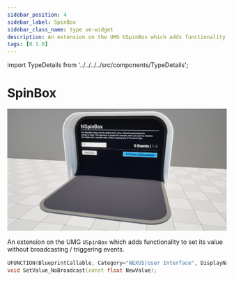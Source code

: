 ```yaml
---
sidebar_position: 4
sidebar_label: SpinBox
sidebar_class_name: type ue-widget
description: An extension on the UMG USpinBox which adds functionality to set its value without broadcasting / triggering events.
tags: [0.1.0]
---
```


import TypeDetails from '../../../../src/components/TypeDetails';

# SpinBox

<TypeDetails icon="ue-widget" base="USpinBox" type="UNSpinBox" typeExtra="" headerFile="NexusUI/Public/NSpinBox.h" />

![UNSpinBox](spin-box.webp)

An extension on the UMG `USpinBox` which adds functionality to set its value without broadcasting / triggering events.

```cpp
UFUNCTION(BlueprintCallable, Category="NEXUS|User Interface", DisplayName="Set Value (No Broadcast)")
void SetValue_NoBroadcast(const float NewValue);
```